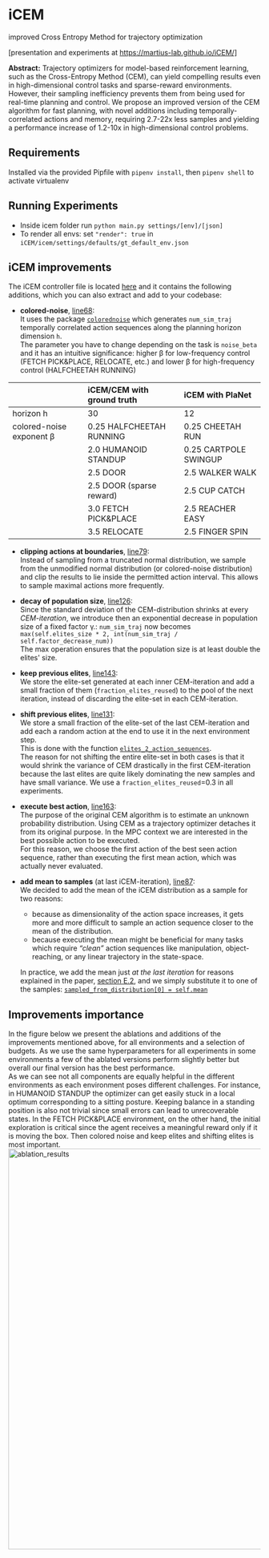 # iCEM
improved Cross Entropy Method for trajectory optimization 

[presentation and experiments at https://martius-lab.github.io/iCEM/]

**Abstract:**
Trajectory optimizers for model-based reinforcement learning, such as the Cross-Entropy Method (CEM), can yield compelling results even in high-dimensional control tasks and sparse-reward environments. However, their sampling inefficiency prevents them from being used for real-time planning and control. We propose an improved version of the CEM algorithm for fast planning, with novel additions including temporally-correlated actions and memory, requiring 2.7-22x less samples and yielding a performance increase of 1.2-10x in high-dimensional control problems.
## Requirements
Installed via the provided Pipfile with `pipenv install`, then `pipenv shell` to activate virtualenv
## Running Experiments
- Inside icem folder run `python main.py settings/[env]/[json]`
- To render all envs: set `"render": true` in `iCEM/icem/settings/defaults/gt_default_env.json`


## iCEM improvements
The iCEM controller file is located [here](https://github.com/martius-lab/iCEM/blob/main/icem/controllers/icem.py) and it contains the following additions, which you can also extract and add to your codebase:
- **colored-noise**, [line68](https://github.com/martius-lab/iCEM/blob/8036c798a80afe8e821454ed68ad668d9499d7e0/icem/controllers/icem.py#L68):  
  It uses the package [`colorednoise`](https://pypi.org/project/colorednoise/) which generates `num_sim_traj` temporally correlated action sequences along the planning horizon dimension `h`.  
  The parameter you have to change depending on the task is `noise_beta` and it has an intuitive significance: higher β for low-frequency control (FETCH PICK&PLACE, RELOCATE, etc.) and lower β for high-frequency control (HALFCHEETAH RUNNING)  
  
&nbsp; | iCEM/CEM with ground truth | iCEM with PlaNet
:--- | :--- | :---
horizon h | 30 | 12
colored-noise exponent β | 0.25 HALFCHEETAH RUNNING | 0.25 CHEETAH RUN
&nbsp; |2.0 HUMANOID STANDUP | 0.25 CARTPOLE SWINGUP
&nbsp; |2.5 DOOR | 2.5 WALKER WALK
&nbsp; |2.5 DOOR (sparse reward) | 2.5 CUP CATCH
&nbsp; |3.0 FETCH PICK&PLACE | 2.5 REACHER EASY
&nbsp; |3.5 RELOCATE | 2.5 FINGER SPIN
 
- **clipping actions at boundaries**, [line79](https://github.com/martius-lab/iCEM/blob/8036c798a80afe8e821454ed68ad668d9499d7e0/icem/controllers/icem.py#L79):  
  Instead of sampling from a truncated normal distribution, we sample from the unmodified normal distribution (or colored-noise distribution) and clip the results
to lie inside the permitted action interval. This allows to sample maximal actions more frequently.

- **decay of population size**, [line126](https://github.com/martius-lab/iCEM/blob/8036c798a80afe8e821454ed68ad668d9499d7e0/icem/controllers/icem.py#L126):  
  Since the standard deviation of the CEM-distribution shrinks at every _CEM-iteration_, we introduce then an exponential decrease in population size of a fixed factor γ.: `num_sim_traj` now becomes `max(self.elites_size * 2, int(num_sim_traj / self.factor_decrease_num))`  
  The max operation ensures that the population size is at least double the elites' size.
  
- **keep previous elites**, [line143](https://github.com/martius-lab/iCEM/blob/8036c798a80afe8e821454ed68ad668d9499d7e0/icem/controllers/icem.py#L143):  
  We store the elite-set generated at each inner CEM-iteration and add a small fraction
of them (`fraction_elites_reused`) to the pool of the next iteration, instead of discarding the elite-set in each CEM-iteration.  
  
- **shift previous elites**, [line131](https://github.com/martius-lab/iCEM/blob/8036c798a80afe8e821454ed68ad668d9499d7e0/icem/controllers/icem.py#L131):  
  We store a small fraction of the elite-set of the last CEM-iteration and add each a random action at the end to use it in the next environment step.  
  This is done with the function [`elites_2_action_sequences`](https://github.com/martius-lab/iCEM/blob/8036c798a80afe8e821454ed68ad668d9499d7e0/icem/controllers/icem.py#L91).  
  The reason for not shifting the entire elite-set in both cases is that it would shrink the variance of CEM drastically in the first CEM-iteration because the last elites are quite likely dominating the new samples and have small variance. We use a `fraction_elites_reused`=0.3 in all experiments.  
  
- **execute best action**, [line163](https://github.com/martius-lab/iCEM/blob/8036c798a80afe8e821454ed68ad668d9499d7e0/icem/controllers/icem.py#L163):  
  The purpose of the original CEM algorithm is to estimate an unknown probability distribution. Using CEM as a trajectory optimizer detaches it from its original purpose. In the MPC context we are interested in the best possible action to be executed.  
  For this reason, we choose the first action of the best seen action sequence, rather than executing the first mean action, which was actually never evaluated.
  
- **add mean to samples** (at last iCEM-iteration), [line87](https://github.com/martius-lab/iCEM/blob/8036c798a80afe8e821454ed68ad668d9499d7e0/icem/controllers/icem.py#L87):  
  We decided to add the mean of the iCEM distribution as a sample for two reasons:  
    - because as dimensionality of the action space increases, it gets more and more difficult to sample an
action sequence closer to the mean of the distribution.  
    - because executing the mean might be beneficial for many tasks which require _“clean”_ action sequences like manipulation, object-reaching, or any linear trajectory in the state-space.  

  In practice, we add the mean just _at the last iteration_ for reasons explained in the paper, [section E.2](https://arxiv.org/pdf/2008.06389.pdf), and we simply substitute it to one of the samples: [`sampled_from_distribution[0] = self.mean`](https://github.com/martius-lab/iCEM/blob/8036c798a80afe8e821454ed68ad668d9499d7e0/icem/controllers/icem.py#L88)

## Improvements importance
In the figure below we present the ablations and additions of the improvements mentioned above, for all environments and a selection of budgets. As
we use the same hyperparameters for all experiments in some environments a few of the ablated versions perform slightly better but overall our final version has the best performance.  
  As we can see not all components are equally helpful in the different environments as each environment poses different challenges. For instance, in HUMANOID STANDUP the optimizer can get easily stuck in a local optimum corresponding to a sitting posture. Keeping balance in a standing position is also not trivial since small errors can lead to unrecoverable states. In the FETCH PICK&PLACE environment, on the other hand, the initial exploration is critical since the agent receives a meaningful
reward only if it is moving the box. Then colored noise and keep elites and shifting elites is most important.
<img width="800" alt="ablation_results" src="https://user-images.githubusercontent.com/29921252/106942629-b2bac400-6724-11eb-972a-906c67f9db16.png">


